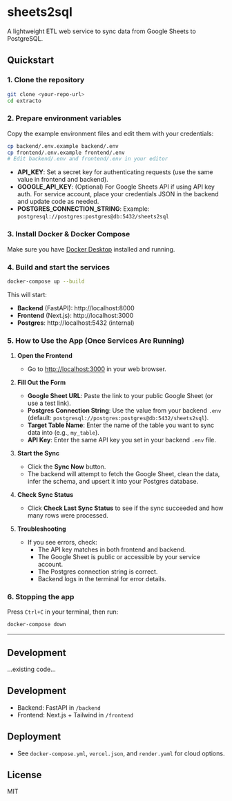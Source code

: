 # sheets2sql

A lightweight ETL web service to sync data from Google Sheets to PostgreSQL.


## Quickstart

### 1. Clone the repository

```sh
git clone <your-repo-url>
cd extracto
```

### 2. Prepare environment variables

Copy the example environment files and edit them with your credentials:

```sh
cp backend/.env.example backend/.env
cp frontend/.env.example frontend/.env
# Edit backend/.env and frontend/.env in your editor
```

- **API_KEY**: Set a secret key for authenticating requests (use the same value in frontend and backend).
- **GOOGLE_API_KEY**: (Optional) For Google Sheets API if using API key auth. For service account, place your credentials JSON in the backend and update code as needed.
- **POSTGRES_CONNECTION_STRING**: Example: `postgresql://postgres:postgres@db:5432/sheets2sql`

### 3. Install Docker & Docker Compose

Make sure you have [Docker Desktop](https://www.docker.com/products/docker-desktop/) installed and running.

### 4. Build and start the services

```sh
docker-compose up --build
```

This will start:
- **Backend** (FastAPI): http://localhost:8000
- **Frontend** (Next.js): http://localhost:3000
- **Postgres**: http://localhost:5432 (internal)


### 5. How to Use the App (Once Services Are Running)

1. **Open the Frontend**
   - Go to [http://localhost:3000](http://localhost:3000) in your web browser.

2. **Fill Out the Form**
   - **Google Sheet URL**: Paste the link to your public Google Sheet (or use a test link).
   - **Postgres Connection String**: Use the value from your backend `.env` (default: `postgresql://postgres:postgres@db:5432/sheets2sql`).
   - **Target Table Name**: Enter the name of the table you want to sync data into (e.g., `my_table`).
   - **API Key**: Enter the same API key you set in your backend `.env` file.

3. **Start the Sync**
   - Click the **Sync Now** button.
   - The backend will attempt to fetch the Google Sheet, clean the data, infer the schema, and upsert it into your Postgres database.

4. **Check Sync Status**
   - Click **Check Last Sync Status** to see if the sync succeeded and how many rows were processed.

5. **Troubleshooting**
   - If you see errors, check:
     - The API key matches in both frontend and backend.
     - The Google Sheet is public or accessible by your service account.
     - The Postgres connection string is correct.
     - Backend logs in the terminal for error details.

### 6. Stopping the app

Press `Ctrl+C` in your terminal, then run:
```sh
docker-compose down
```

---

## Development
...existing code...

## Development
- Backend: FastAPI in `/backend`
- Frontend: Next.js + Tailwind in `/frontend`

## Deployment
- See `docker-compose.yml`, `vercel.json`, and `render.yaml` for cloud options.

## License
MIT
